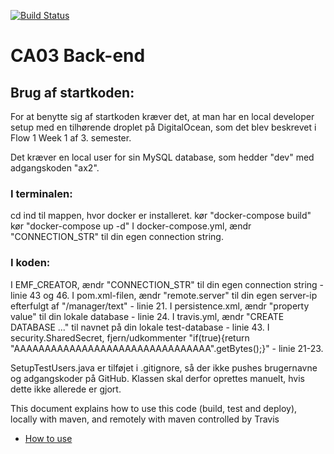 [![Build Status](https://travis-ci.com/ha-170/CA03Backend.svg?branch=master)](https://travis-ci.com/ha-170/CA03Backend)

# CA03 Back-end 

## Brug af startkoden:

For at benytte sig af startkoden kræver det, at man har en local developer setup med en tilhørende droplet på DigitalOcean, som det blev beskrevet i Flow 1 Week 1 af 3. semester.

Det kræver en local user for sin MySQL database, som hedder "dev" med adgangskoden "ax2".

### I terminalen:
cd ind til mappen, hvor docker er installeret. 
kør "docker-compose build"
kør "docker-compose up -d"
I docker-compose.yml, ændr "CONNECTION_STR" til din egen connection string.

### I koden:
I EMF_CREATOR, ændr "CONNECTION_STR" til din egen connection string - linie 43 og 46.
I pom.xml-filen, ændr "remote.server" til din egen server-ip efterfulgt af "/manager/text" - linie 21.
I persistence.xml, ændr "property value" til din lokale database - linie 24.
I travis.yml, ændr "CREATE DATABASE ..." til navnet på din lokale test-database - linie 43. 
I security.SharedSecret, fjern/udkommenter "if(true){return "AAAAAAAAAAAAAAAAAAAAAAAAAAAAAAAA".getBytes();}" - linie 21-23.

SetupTestUsers.java er tilføjet i .gitignore, så der ikke pushes brugernavne og adgangskoder på GitHub. 
Klassen skal derfor oprettes manuelt, hvis dette ikke allerede er gjort. 

This document explains how to use this code (build, test and deploy), locally with maven, and remotely with maven controlled by Travis
 - [How to use](https://docs.google.com/document/d/1K6s6Tt65bzB8bCSE_NUE8alJrLRNTKCwax3GEm4OjOE/edit?usp=sharing)
